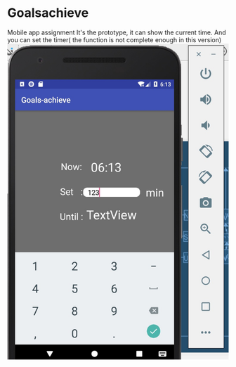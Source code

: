 # Goalsachieve
Mobile app assignment
It's the prototype, it can show the current time.
And you can set the timer( the function is not complete enough in this version)
![Demo](display/screenshot_1.jpeg)
